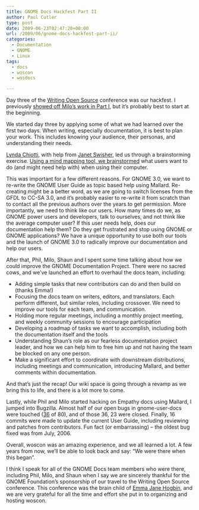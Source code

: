 ```yaml
---
title: GNOME Docs Hackfest Part II
author: Paul Cutler
type: post
date: 2009-06-23T02:47:20+00:00
url: /2009/06/gnome-docs-hackfest-part-ii/
categories:
  - Documentation
  - GNOME
  - Linux
tags:
  - docs
  - woscon
  - wosdocs

---
```

Day three of the [Writing Open Source][1] conference was our hackfest. I previously [showed off Milo&#8217;s work in Part I][2], but it&#8217;s probably best to start at the beginning.

We started day three by applying some of what we had learned over the first two days. When writing, especially documentation, it is best to plan your work. This includes knowing your audience, their personas, and understanding their needs.

[Lynda Chiotti][3], with help from [Janet Swisher][4], led us through a brainstorming exercise. [Using a mind mapping tool, we brainstormed][5] what users want to do (and might need help with) when using their computer.

This was important for a few different reasons. For GNOME 3.0, we want to re-write the GNOME User Guide as topic based help using Mallard. Re-creating might be a better word, as we are going to switch licenses from the GFDL to CC-SA 3.0, and it&#8217;s probably easier to re-write it from scratch than to contact all the previous authors over the years to get permission. More importantly, we need to think like our users. How many times do we, as GNOME power users and developers, talk to ourselves, and not think like the average computer user? If this user needs help, does our documentation help them? Do they get frustrated and stop using GNOME or GNOME applications? We have a unique opportunity to use both our tools and the launch of GNOME 3.0 to radically improve our documentation and help our users.

After that, Phil, Milo, Shaun and I spent some time talking about how we could improve the GNOME Documentation Project. There were no sacred cows, and we&#8217;ve launched an effort to overhaul the docs team, including:

  * Adding simple tasks that new contributors can do and then build on (thanks Emma!)
  * Focusing the docs team on writers, editors, and translators. Each perform different, but similar roles, including crossover. We need to improve our tools for each team, and communication.
  * Holding more regular meetings, including a monthly project meeting, and weekly community sessions to encourage participation
  * Developing a roadmap of tasks we want to accomplish, including both the documentation itself and the tools 
  * Understanding Shaun&#8217;s role as our fearless documentation project leader, and how we can help him to free him up and not having the team be blocked on any one person.
  * Make a significant effort to coordinate with downstream distributions, including meetings and communication, introducing Mallard, and better comments within documentation.

And that&#8217;s just the recap! Our wiki space is going through a revamp as we bring this to life, and there is a lot more to come.

Lastly, while Phil and Milo started hacking on Empathy docs using Mallard, I jumped into Bugzilla. Almost half of our open bugs in gnome-user-docs were touched ([36][6] of 80), and of those 36, 23 were closed. Finally, 16 commits were made to update the current User Guide, including reviewing and patches from contributors. Fun fact (or embarrassing) &#8211; the oldest bug fixed was from July, 2006.

Overall, woscon was an amazing experience, and we all learned a lot. A few years from now, we&#8217;ll be able to look back and say: &#8220;We were there when this began&#8221;.

I think I speak for all of the GNOME Docs team members who were there, including Phil, Milo, and Shaun when I say we are sincerely thankful for the GNOME Foundation&#8217;s sponsorship of our travel to the Writing Open Source conference. This conference was the brain child of [Emma Jane Hogbin][7], and we are very grateful for all the time and effort she put in to organizing and hosting woscon.

 [1]: http://www.writingopensource.com
 [2]: http://www.paulcutler.org/blog/?p=1167
 [3]: http://www.chiotti.com/
 [4]: http://www.janetswisher.com/
 [5]: http://mail.gnome.org/archives/gnome-doc-list/2009-June/msg00006.html
 [6]: http://bugzilla.gnome.org/buglist.cgi?query_format=advanced&short_desc_type=allwordssubstr&short_desc=&product=gnome-user-docs&long_desc_type=substring&long_desc=&status_whiteboard_type=allwordssubstr&status_whiteboard=&keywords_type=allwords&keywords=&bug_status=UNCONFIRMED&bug_status=NEW&bug_status=ASSIGNED&bug_status=REOPENED&bug_status=NEEDINFO&bug_status=RESOLVED&bug_status=VERIFIED&bug_status=CLOSED&emailassigned_to1=1&emailtype1=substring&email1=&emailassigned_to2=1&emailreporter2=1&emailqa_contact2=1&emailcc2=1&emailtype2=substring&email2=&bugidtype=include&bug_id=&chfieldfrom=2009-06-14&chfieldto=Now&chfieldvalue=&cmdtype=doit&order=Reuse+same+sort+as+last+time&field0-0-0=noop&type0-0-0=noop&value0-0-0=
 [7]: http://www.emmajane.net/